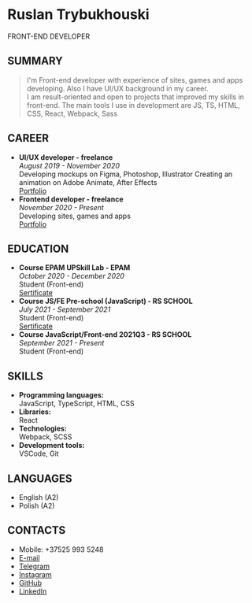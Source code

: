 # Ruslan Trybukhouski
FRONT-END DEVELOPER

## SUMMARY
> I'm Front-end developer with experience of sites, games and apps developing. Also I have UI/UX background in my career.  
I am result-oriented and open to projects that improved my skills in front-end.
The main tools I use in development are JS, TS, HTML, CSS, React, Webpack, Sass

## CAREER
- **UI/UX developer - freelance**   
_August 2019 - November 2020_  
Developing mockups on Figma, Photoshop, Illustrator
Creating an animation on Adobe Animate, After Effects  
[Portfolio](https://www.behance.net/trybukhouski)
- **Frontend developer - freelance**  
_November 2020 - Present_  
Developing sites, games and apps  
[Portfolio](https://github.com/Trybukhouski)

## EDUCATION
- **Course EPAM UPSkill Lab - EPAM**  
_October 2020 - December 2020_  
Student (Front-end)  
[Sertificate](/assets/imgs/UpSkillLab_Certificate.pdf)
- **Course JS/FE Pre-school (JavaScript) - RS SCHOOL**  
_July 2021 - September 2021_  
Student (Front-end)  
[Sertificate](/assets/imgs/JS_FE_Pre_School_Certificate.pdf)
- **Course JavaScript/Front-end 2021Q3 - RS SCHOOL**  
_September 2021 - Present_  
Student (Front-end)

## SKILLS
- **Programming languages:**  
JavaScript, TypeScript, HTML, CSS
- **Libraries:**  
React
- **Technologies:**  
Webpack, SCSS
- **Development tools:**  
VSCode, Git

## LANGUAGES
- English (A2)
- Polish (A2)

## CONTACTS
* Mobile: +37525 993 5248
* [E-mail](trybukhouskij@gmail.com)
* [Telegram](https://t.me/Foryort)
* [Instagram](https://www.instagram.com/ruslan_trybukhouski/)
* [GitHub](https://github.com/Trybukhouski)
* [LinkedIn](https://linked.in/trybukhouski)